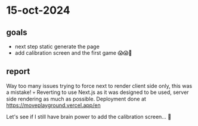 # 15-oct-2024

## goals
- next step static generate the page
- add calibration screen and the first game 😱😱👻

## report
Way too many issues trying to force next to render client side only, this was a mistake! 💀
Reverting to use Next.js as it was designed to be used, server side rendering as much as possible.
Deployment done at https://moveplayground.vercel.app/en

Let's see if I still have brain power to add the calibration screen... 🧠